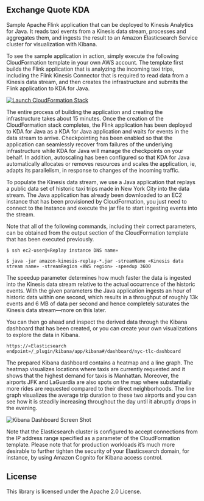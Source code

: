 ## Exchange Quote KDA

Sample Apache Flink application that can be deployed to Kinesis Analytics for Java. It reads taxi events from a Kinesis data stream, processes and aggregates them, and ingests the result to an Amazon Elasticsearch Service cluster for visualization with Kibana.

To see the sample application in action, simply execute the following CloudFormation template in your own AWS account. The template first builds the Flink application that is analyzing the incoming taxi trips, including the Flink Kinesis Connector that is required to read data from a Kinesis data stream, and then creates the infrastructure and submits the Flink application to KDA for Java.

[![Launch CloudFormation Stack](https://s3.amazonaws.com/cloudformation-examples/cloudformation-launch-stack.png)](https://console.aws.amazon.com/cloudformation/home#/stacks/new?stackName=kinesis-analytics-taxi-consumer&templateURL=https://s3.amazonaws.com/aws-bigdata-blog/artifacts/kinesis-analytics-taxi-consumer/cfn-templates/kinesis-analytics-taxi-consumer.yml)

The entire process of building the application and creating the infrastructure takes about 15 minutes. Once the creation of the CloudFormation stack completes, the Flink application has been deployed to KDA for Java as a KDA for Java application and waits for events in the data stream to arrive. Checkpointing has been enabled so that the application can seamlessly recover from failures of the underlying infrastructure while KDA for Java will manage the checkpoints on your behalf. In addition, autoscaling has been configured so that KDA for Java automatically allocates or removes resources and scales the application, ie, adapts its parallelism, in response to changes of the incoming traffic.

To populate the Kinesis data stream, we use a Java application that replays a public data set of historic taxi trips made in New York City into the data stream. The Java application has already been downloaded to an EC2 instance that has been provisioned by CloudFormation, you just need to connect to the Instance and execute the jar file to start ingesting events into the stream.

Note that all of the following commands, including their correct parameters, can be obtained from the output section of the CloudFormation template that has been executed previously.

```
$ ssh ec2-user@«Replay instance DNS name»

$ java -jar amazon-kinesis-replay-*.jar -streamName «Kinesis data stream name» -streamRegion «AWS region» -speedup 3600
```

The speedup parameter determines how much faster the data is ingested into the Kinesis data stream relative to the actual occurrence of the historic events. With the given parameters the Java application ingests an hour of historic data within one second, which results in a throughput of roughly 13k events and 6 MB of data per second and hence completely saturates the Kinesis data stream—more on this later.

You can then go ahead and inspect the derived data through the Kibana dashboard that has been created, or you can create your own visualizations to explore the data in Kibana.

```
https://«Elasticsearch endpoint»/_plugin/kibana/app/kibana#/dashboard/nyc-tlc-dashboard
```

The prepared Kibana dashboard contains a heatmap and a line graph. The heatmap visualizes locations where taxis are currently requested and it shows that the highest demand for taxis is Manhattan. Moreover, the airports JFK and LaGuardia are also spots on the map where substantially more rides are requested compared to their direct neighborhoods. The line graph visualizes the average trip duration to these two airports and you can see how it is steadily increasing throughout the day until it abruptly drops in the evening.

![Kibana Dashboard Screen Shot](misc/kibana-dashboard-screenshot.png?raw=true)

Note that the Elasticsearch cluster is configured to accept connections from the IP address range specified as a parameter of the CloudFormation template. Please note that for production workloads it’s much more desirable to further tighten the security of your Elasticsearch domain, for instance, by using Amazon Cognito for Kibana access control.

## License

This library is licensed under the Apache 2.0 License.
